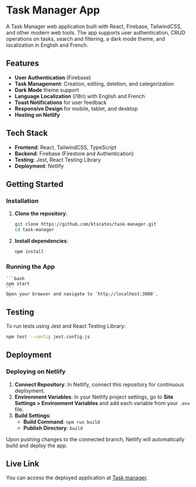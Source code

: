 # Task Manager App

A Task Manager web application built with React, Firebase, TailwindCSS, and other modern web tools. The app supports user authentication, CRUD operations on tasks, search and filtering, a dark mode theme, and localization in English and French.

## Features

- **User Authentication** (Firebase)
- **Task Management**: Creation, editing, deletion, and categorization
- **Dark Mode** theme support
- **Language Localization** (i18n) with English and French
- **Toast Notifications** for user feedback
- **Responsive Design** for mobile, tablet, and desktop
- **Hosting on Netlify**

## Tech Stack

- **Frontend**: React, TailwindCSS, TypeScript
- **Backend**: Firebase (Firestore and Authentication)
- **Testing**: Jest, React Testing Library
- **Deployment**: Netlify

## Getting Started

### Installation

1. **Clone the repository**:

   ```bash
   git clone https://github.com/ktscates/task-manager.git
   cd task-manager
   ```

2. **Install dependencies**:

   ```bash
   npm install
   ```

### Running the App

    ```bash
    npm start
    ```
    Open your browser and navigate to `http://localhost:3000`.

## Testing

To run tests using Jest and React Testing Library:

```bash
npm test --config jest.config.js


```

## Deployment

### Deploying on Netlify

1. **Connect Repository**: In Netlify, connect this repository for continuous deployment.
2. **Environment Variables**: In your Netlify project settings, go to **Site Settings > Environment Variables** and add each variable from your `.env` file.
3. **Build Settings**:
   - **Build Command**: `npm run build`
   - **Publish Directory**: `build`

Upon pushing changes to the connected branch, Netlify will automatically build and deploy the app.

## Live Link

You can access the deployed application at [Task manager](https://ktscates-task-manager.netlify.app).

```

```
